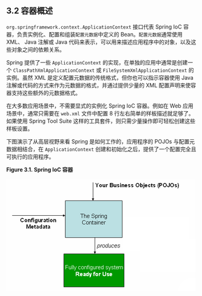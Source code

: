 ## 3.2 容器概述

`org.springframework.context.ApplicationContext` 接口代表 Spring IoC 容器，负责实例化、配置和组装`配置元数据`中定义的 Bean。`配置元数据`通常使用 XML、 Java 注解或 Java 代码来表示，可以用来描述应用程序中的对象，以及这些对象之间的依赖关系。

Spring 提供了一些 `ApplicationContext` 的实现，在单独的应用中通常是创建一个 `ClassPathXmlApplicationContext` 或 `FileSystemXmlApplicationContext` 的实例。虽然 XML 是定义配置元数据的传统格式，但你也可以指示容器使用 Java 注解或代码的方式来作为元数据的格式，并通过提供少量的 XML 配置声明来使容器支持这些额外的元数据格式。

在大多数应用场景中，不需要显式的实例化 Spring IoC 容器。例如在 Web 应用场景中，通常只需要在 `web.xml` 文件中配置 8 行左右简单的样板描述就足够了。如果使用 Spring Tool Suite 这样的工具套件，则只需少量操作即可轻松创建这些样板设置。 

下图演示了从高层视野来看 Spring 是如何工作的，应用程序的 POJOs 与配置元数据相结合，在 `ApplicationContext` 创建和初始化之后，提供了一个配置完全且可执行的应用程序。

**Figure 3.1. Spring IoC 容器**

![](../images/container-magic.png "container magic")
